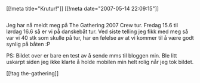 [[!meta  title="Krutur!"]]
[[!meta  date="2007-05-14 22:09:15"]]
<div align="center"><img src="http://pjatt.net/wp-photos/thumb.20070515-000914-1.jpg" alt=""  /></div>

Jeg har nå meldt meg på The Gathering 2007 Crew tur. Fredag 15.6 til lørdag 16.6 så er vi på danskebåt tur. Ved siste telling jeg fikk med meg så var vi 40 stk som skulle på tur, har en følelse av at vi kommer til å være godt synlig på båten :P

PS: Bildet over er bare en test av å sende mms til bloggen min. Ble litt uskarpt siden jeg ikke klarte å holde mobilen min helt rolig når jeg tok bildet.

[[!tag  the-gathering]]